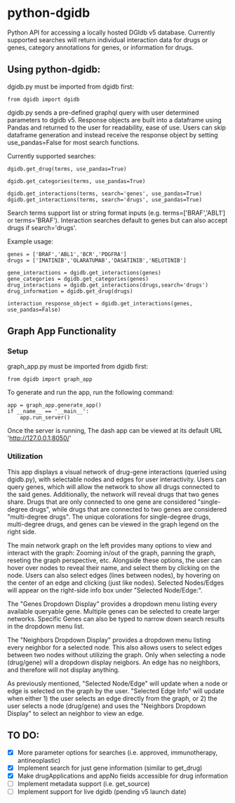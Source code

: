 # python-dgidb
Python API for accessing a locally hosted DGIdb v5 database. Currently supported searches will return individual interaction data for drugs or genes, category annotations for genes, or information for drugs.

## Using python-dgidb:
dgidb.py must be imported from dgidb first:

    from dgidb import dgidb

dgidb.py sends a pre-defined graphql query with user determined parameters to dgidb v5. Response objects are built into a dataframe using Pandas and returned to the user for readability, ease of use. Users can skip dataframe generation and instead receive the response object by setting use_pandas=False for most search functions.

Currently supported searches:

    dgidb.get_drug(terms, use_pandas=True)

    dgidb.get_categories(terms, use_pandas=True)

    dgidb.get_interactions(terms, search='genes', use_pandas=True)
    dgidb.get_interactions(terms, search='drugs', use_pandas=True)

Search terms support list or string format inputs (e.g. terms=['BRAF','ABL1'] or terms='BRAF'). Interaction searches default to genes but can also accept drugs if search='drugs'.
  
Example usage:
  
    genes = ['BRAF','ABL1','BCR','PDGFRA']
    drugs = ['IMATINIB','OLARATUMAB','DASATINIB','NELOTINIB']
    
    gene_interactions = dgidb.get_interactions(genes)
    gene_categories = dgidb.get_categories(genes)
    drug_interactions = dgidb.get_interactions(drugs,search='drugs')
    drug_information = dgidb.get_drug(drugs)
    
    interaction_response_object = dgidb.get_interactions(genes, use_pandas=False)
  
## Graph App Functionality

### Setup

graph_app.py must be imported from dgidb first:

    from dgidb import graph_app

To generate and run the app, run the following command:
    
    app = graph_app.generate_app()
    if __name__ == '__main__':
        app.run_server()
    
Once the server is running, The dash app can be viewed at its default URL 'http://127.0.0.1:8050/'

### Utilization

This app displays a visual network of drug-gene interactions (queried using dgidb.py), with selectable nodes and edges for user interactivity. Users can query genes, which will allow the network to show all drugs connected to the said genes. Additionally, the network will reveal drugs that two genes share. Drugs that are only connected to one gene are considered "single-degree drugs", while drugs that are connected to two genes are considered "multi-degree drugs". The unique colorations for single-degree drugs, multi-degree drugs, and genes can be viewed in the graph legend on the right side. 

The main network graph on the left provides many options to view and interact with the graph: Zooming in/out of the graph, panning the graph, reseting the graph perspective, etc. Alongside these options, the user can hover over nodes to reveal their name, and select them by clicking on the node. Users can also select edges (lines between nodes), by hovering on the center of an edge and clicking (just like nodes). Selected Nodes/Edges will appear on the right-side info box under "Selected Node/Edge:".

The "Genes Dropdown Display" provides a dropdown menu listing every available queryable gene. Multiple genes can be selected to create larger networks. Specific Genes can also be typed to narrow down search results in the dropdown menu list.

The "Neighbors Dropdown Display" provides a dropdown menu listing every neighbor for a selected node. This also allows users to select edges between two nodes without utilizing the graph. Only when selecting a node (drug/gene) will a dropdown display neigbors. An edge has no neighbors, and therefore will not display anything.

As previously mentioned, "Selected Node/Edge" will update when a node or edge is selected on the graph by the user. "Selected Edge Info" will update when either 1) the user selects an edge directly from the graph, or 2) the user selects a node (drug/gene) and uses the "Neighbors Dropdown Display" to select an neighbor to view an edge.

## TO DO:
- [x] More parameter options for searches (i.e. approved, immunotherapy, antineoplastic)
- [x] Implement search for just gene information (similar to get_drug)
- [x] Make drugApplications and appNo fields accessible for drug information
- [ ] Implement metadata support (i.e. get_source)
- [ ] Implement support for live dgidb (pending v5 launch date)